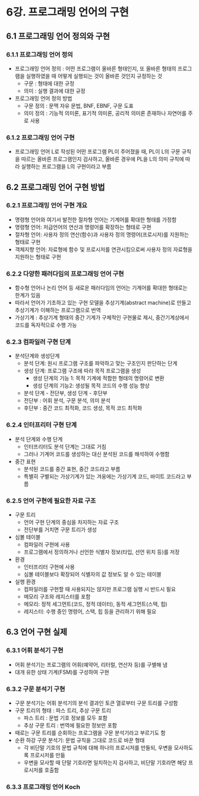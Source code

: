 # 6강. 프로그래밍 언어의 구현

## 6.1 프로그래밍 언어 정의와 구현

### 6.1.1 프로그래밍 언어 정의
* 프로그래밍 언어 정의 : 어떤 프로그램이 올바른 형태인지, 또 올바른 형태의 프로그램을 실행하였을 때 어떻게 실행되는 것이 올바른 것인지 규정하는 것
    * 구문 : 형태에 대한 규정
    * 의미 : 실행 결과에 대한 규정
* 프로그래밍 언어 정의 방법
    * 구문 정의 : 문맥 자유 문법, BNF, EBNF, 구문 도표
    * 의미 정의 : 기능적 의미론, 표기적 의미론, 공리적 의미론 존재하나 자연어를 주로 사용

### 6.1.2 프로그래밍 언어 구현
* 프로그래밍 언어 L로 작성된 어떤 프로그램 PL이 주어졌을 때, PL이 L의 구문 규칙을 따르는 올바른 프로그램인지 검사하고, 올바른 경우에 PL을 L의 의미 규칙에 따라 실행하는 프로그램을 L의 구현이라고 부름

## 6.2 프로그래밍 언어 구현 방법

### 6.2.1 프로그래밍 언어 구현 개요
* 명령형 언어와 여기서 발전한 절차형 언어는 기계어를 확대한 형태를 가정함
* 명령형 언어: 저급언어의 연산과 명령어를 확장하는 형태로 구현
* 절차형 언어: 사용자 정의 연산(함수)과 사용자 정의 명령어(프로시저)를 지원하는 형태로 구현
* 객체지향 언어: 자료형에 함수 및 프로시저를 연관시킴으로써 사용자 정의 자료형을 지원하는 형태로 구현

### 6.2.2 다양한 패러다임의 프로그래밍 언어 구현
* 함수형 언어나 논리 언어 등 새로운 패러다임의 언어는 기계어를 확대한 형태로는 한계가 있음
* 따라서 언어가 기초하고 있는 구현 모델을 추상기계(abstract machine)로 만들고 추상기계가 이해하는 프로그램으로 번역
* 가상기계 : 추상기계 형태의 중간 기계가 구체적인 구현물로 제시, 중간기계상에서 코드를 독자적으로 수행 가능

### 6.2.3 컴파일러 구현 단계 
* 분석단계와 생성단계
  * 분석 단계: 원시 프로그램 구조를 파악하고 맞는 구조인지 판단하는 단계
  * 생성 단계: 프로그램 구조에 따라 목적 프로그램을 생성
    * 생성 단계의 기능 1: 목적 기계에 적합한 형태의 명령어로 변환
    * 생성 단계의 기능2: 생성될 목적 코드의 수행 성능 향상
  * 분석 단계 - 전단부, 생성 단계 - 후단부
  * 전단부 : 어휘 분석, 구문 분석, 의미 분석
  * 후단부 : 중간 코드 최적화, 코드 생성, 목적 코드 최적화

### 6.2.4 인터프리터 구현 단계
* 분석 단계와 수행 단계
  * 인터프리터도 분석 단계는 그대로 거침
  * 그러나 기계어 코드를 생성하는 대신 분석된 코드를 해석하여 수행함
* 중간 표현
  * 분석된 코드를 중간 표현, 중간 코드라고 부름
  * 특별히 구별되는 가상기계가 있는 겨웅에는 가상기계 코드, 바이트 코드라고 부름

### 6.2.5 언어 구현에 필요한 자료 구조
 * 구문 트리
   * 언어 구현 단계의 중심을 차지하는 자료 구조
   * 전단부를 거치면 구문 트리가 생성
 * 심볼 테이블
   * 컴파일러 구현에 사용
   * 프로그램에서 정의하거나 선언한 식별자 정보(타입, 선언 위치 등)를 저장
 * 환경
   * 인터프리터 구현에 사용
   * 심볼 테이블보다 확장되어 식별자의 값 정보도 알 수 있는 테이블
 * 실행 환경
   * 컴파일러를 구현할 때 사용되지는 않지만 프로그램 실행 시 반드시 필요
   * 메모리 구조와 레지스터를 포함
   * 메모리: 정적 세그먼트(코드, 정적 데이터), 동적 세그먼트(스택, 힙)
   * 레지스터: 수행 중인 명령어, 스택, 힙 등을 관리하기 위해 필요

## 6.3 언어 구현 실제

### 6.3.1 어휘 분석기 구현
* 어휘 분석기는 프로그램의 어휘(예약어, 리터럴, 연산자 등)를 구별해 냄
* 대개 유한 상태 기계(FSM)를 구성하여 구현

### 6.3.2 구문 분석기 구현
* 구문 분석기는 어휘 분석기의 분석 결과인 토큰 열로부터 구문 트리를 구성함
* 구문 트리의 형태 : 파스 트리, 추상 구문 트리
  * 파스 트리 : 문법 기호 정보를 모두 포함
  * 추상 구문 트리 : 번역에 필요한 정보만 포함
* 때로는 구문 트리를 순회하는 프로그램을 구문 분석기라고 부르기도 함
* 순환 하강 구문 분석기: 문법 규칙을 그대로 코드로 바꾼 형태
  * 각 비단말 기호의 문법 규칙에 대해 하나의 프로시저를 만들되, 우변을 모사하도록 프로시저를 만듦
  * 우변을 모사할 때 단말 기호라면 일치하는지 검사하고, 비단말 기호라면 해당 프로시저를 호출함

### 6.3.3 프로그래밍 언어 Koch


